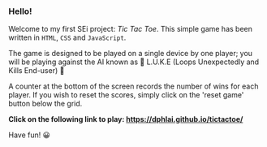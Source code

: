 <h3>Hello!</h3>

Welcome to my first SEi project: *Tic Tac Toe*. This simple game has been written in `HTML`, `CSS` and `JavaScript`.

The game is designed to be played on a single device by one player; you will be playing against the  AI known as :space_invader: L.U.K.E (Loops Unexpectedly and Kills End-user) :space_invader:

A counter at the bottom of the screen records the number of wins for each player. If you wish to reset the scores, simply click on the 'reset game' button below the grid.

**Click on the following link to play: https://dphlai.github.io/tictactoe/**

Have fun! :grinning:
